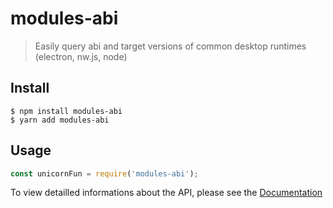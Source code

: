 # modules-abi

> Easily query abi and target versions of common desktop runtimes (electron, nw.js, node)

## Install

```
$ npm install modules-abi
$ yarn add modules-abi
```

## Usage

```js
const unicornFun = require('modules-abi');
```

To view detailled informations about the API, please see the [Documentation](/DOCUMENTATION.md)
